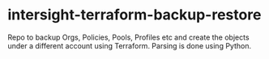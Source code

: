 # intersight-terraform-backup-restore
Repo to backup Orgs, Policies, Pools, Profiles etc and create the objects under a different account using Terraform. Parsing is done using Python.
